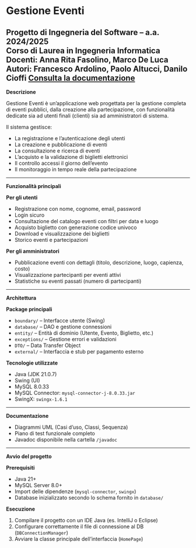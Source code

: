 # Gestione Eventi

**Progetto di Ingegneria del Software – a.a. 2024/2025**  
**Corso di Laurea in Ingegneria Informatica**  
**Docenti:** Anna Rita Fasolino, Marco De Luca  
**Autori:** Francesco Ardolino, Paolo Altucci, Danilo Cioffi
[Consulta la documentazione](./document-latex/main.pdf)
---

**Descrizione**

Gestione Eventi è un’applicazione web progettata per la gestione completa di eventi pubblici, dalla creazione alla partecipazione, con funzionalità dedicate sia ad utenti finali (clienti) sia ad amministratori di sistema.

Il sistema gestisce:
- La registrazione e l’autenticazione degli utenti  
- La creazione e pubblicazione di eventi  
- La consultazione e ricerca di eventi  
- L’acquisto e la validazione di biglietti elettronici  
- Il controllo accessi il giorno dell’evento  
- Il monitoraggio in tempo reale della partecipazione  

---

**Funzionalità principali**

**Per gli utenti**
- Registrazione con nome, cognome, email, password  
- Login sicuro  
- Consultazione del catalogo eventi con filtri per data e luogo  
- Acquisto biglietto con generazione codice univoco  
- Download e visualizzazione dei biglietti  
- Storico eventi e partecipazioni  

**Per gli amministratori**
- Pubblicazione eventi con dettagli (titolo, descrizione, luogo, capienza, costo)  
- Visualizzazione partecipanti per eventi attivi  
- Statistiche su eventi passati (numero di partecipanti)  

---

**Architettura**

**Package principali**
- `boundary/` – Interfacce utente (Swing)  
- `database/` – DAO e gestione connessioni  
- `entity/` – Entità di dominio (Utente, Evento, Biglietto, etc.)  
- `exceptions/` – Gestione errori e validazioni  
- `DTO/` – Data Transfer Object  
- `external/` – Interfaccia e stub per pagamento esterno  

**Tecnologie utilizzate**
- Java (JDK 21.0.7)  
- Swing (UI)  
- MySQL 8.0.33  
- MySQL Connector: `mysql-connector-j-8.0.33.jar`  
- SwingX: `swingx-1.6.1`  

---

**Documentazione**
- Diagrammi UML (Casi d’uso, Classi, Sequenza)  
- Piano di test funzionale completo  
- Javadoc disponibile nella cartella `/javadoc`  

---

**Avvio del progetto**

**Prerequisiti**
- Java 21+  
- MySQL Server 8.0+  
- Import delle dipendenze (`mysql-connector`, `swingx`)  
- Database inizializzato secondo lo schema fornito in `database/`  

**Esecuzione**
1. Compilare il progetto con un IDE Java (es. IntelliJ o Eclipse)  
2. Configurare correttamente il file di connessione al DB (`DBConnectionManager`)  
3. Avviare la classe principale dell’interfaccia (`HomePage`)  
